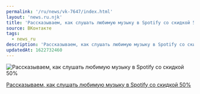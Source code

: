 ```yaml
---
permalink: '/ru/news/vk-7647/index.html'
layout: 'news.ru.njk'
title: 'Рассказываем, как слушать любимую музыку в Spotify со скидкой 50%'
source: ВКонтакте
tags:
  - news_ru
description: 'Рассказываем, как слушать любимую музыку в Spotify со скидкой 50%'
updatedAt: 1622732460
---
```

![Рассказываем, как слушать любимую музыку в Spotify со скидкой 50%](https://sun9-41.userapi.com/sun9-16/impg/BqmgWW8ZMOj4oX7zbK3acRF7MAT3E2orN0y-yQ/WbpGB9qpOYw.jpg?size=1280x720&quality=96&sign=b2f3ec90a186a78cc26be04084425517&c_uniq_tag=E-h7cAMiYh4oHspqSTkyDGUbYDq2Hwo3J_hDNep-dNg&type=album)

[Рассказываем, как слушать любимую музыку в Spotify со скидкой 50%](https://m.vk.com/@physvsu-spotify-for-students)
